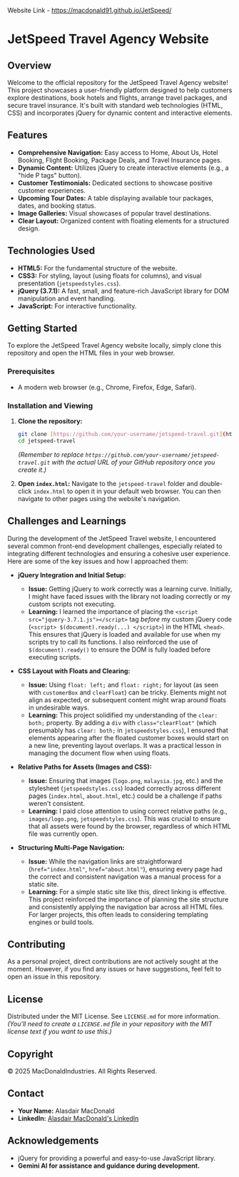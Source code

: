 Website Link - https://macdonald91.github.io/JetSpeed/

# JetSpeed Travel Agency Website

## Overview

Welcome to the official repository for the JetSpeed Travel Agency website! This project showcases a user-friendly platform designed to help customers explore destinations, book hotels and flights, arrange travel packages, and secure travel insurance. It's built with standard web technologies (HTML, CSS) and incorporates jQuery for dynamic content and interactive elements.

## Features

* **Comprehensive Navigation:** Easy access to Home, About Us, Hotel Booking, Flight Booking, Package Deals, and Travel Insurance pages.
* **Dynamic Content:** Utilizes jQuery to create interactive elements (e.g., a "hide P tags" button).
* **Customer Testimonials:** Dedicated sections to showcase positive customer experiences.
* **Upcoming Tour Dates:** A table displaying available tour packages, dates, and booking status.
* **Image Galleries:** Visual showcases of popular travel destinations.
* **Clear Layout:** Organized content with floating elements for a structured design.

## Technologies Used

* **HTML5:** For the fundamental structure of the website.
* **CSS3:** For styling, layout (using floats for columns), and visual presentation (`jetspeedstyles.css`).
* **jQuery (3.7.1):** A fast, small, and feature-rich JavaScript library for DOM manipulation and event handling.
* **JavaScript:** For interactive functionality.

## Getting Started

To explore the JetSpeed Travel Agency website locally, simply clone this repository and open the HTML files in your web browser.

### Prerequisites

* A modern web browser (e.g., Chrome, Firefox, Edge, Safari).

### Installation and Viewing

1.  **Clone the repository:**
    ```bash
    git clone [https://github.com/your-username/jetspeed-travel.git](https://github.com/your-username/jetspeed-travel.git)
    cd jetspeed-travel
    ```
    *(Remember to replace `https://github.com/your-username/jetspeed-travel.git` with the actual URL of your GitHub repository once you create it.)*

2.  **Open `index.html`:**
    Navigate to the `jetspeed-travel` folder and double-click `index.html` to open it in your default web browser. You can then navigate to other pages using the website's navigation.

## Challenges and Learnings

During the development of the JetSpeed Travel website, I encountered several common front-end development challenges, especially related to integrating different technologies and ensuring a cohesive user experience. Here are some of the key issues and how I approached them:

* **jQuery Integration and Initial Setup:**
    * **Issue:** Getting jQuery to work correctly was a learning curve. Initially, I might have faced issues with the library not loading correctly or my custom scripts not executing.
    * **Learning:** I learned the importance of placing the `<script src="jquery-3.7.1.js"></script>` tag *before* my custom jQuery code (`<script> $(document).ready(...) </script>`) in the HTML `<head>`. This ensures that jQuery is loaded and available for use when my scripts try to call its functions. I also reinforced the use of `$(document).ready()` to ensure the DOM is fully loaded before executing scripts.

* **CSS Layout with Floats and Clearing:**
    * **Issue:** Using `float: left;` and `float: right;` for layout (as seen with `customerBox` and `clearFloat`) can be tricky. Elements might not align as expected, or subsequent content might wrap around floats in undesirable ways.
    * **Learning:** This project solidified my understanding of the `clear: both;` property. By adding a `div` with `class="clearFloat"` (which presumably has `clear: both;` in `jetspeedstyles.css`), I ensured that elements appearing after the floated customer boxes would start on a new line, preventing layout overlaps. It was a practical lesson in managing the document flow when using floats.

* **Relative Paths for Assets (Images and CSS):**
    * **Issue:** Ensuring that images (`logo.png`, `malaysia.jpg`, etc.) and the stylesheet (`jetspeedstyles.css`) loaded correctly across different pages (`index.html`, `about.html`, etc.) could be a challenge if paths weren't consistent.
    * **Learning:** I paid close attention to using correct relative paths (e.g., `images/logo.png`, `jetspeedstyles.css`). This was crucial to ensure that all assets were found by the browser, regardless of which HTML file was currently open.

* **Structuring Multi-Page Navigation:**
    * **Issue:** While the navigation links are straightforward (`href="index.html"`, `href="about.html"`), ensuring every page had the correct and consistent navigation was a manual process for a static site.
    * **Learning:** For a simple static site like this, direct linking is effective. This project reinforced the importance of planning the site structure and consistently applying the navigation bar across all HTML files. For larger projects, this often leads to considering templating engines or build tools.

## Contributing

As a personal project, direct contributions are not actively sought at the moment. However, if you find any issues or have suggestions, feel felt to open an issue in this repository.

## License

Distributed under the MIT License. See `LICENSE.md` for more information. *(You'll need to create a `LICENSE.md` file in your repository with the MIT license text if you want to use this.)*

## Copyright

© 2025 MacDonaldIndustries. All Rights Reserved.

## Contact

* **Your Name:** Alasdair MacDonald
* **LinkedIn:** [Alasdair MacDonald's LinkedIn](http://www.linkedin.com/in/alasdair-macdonald-60b178326)

## Acknowledgements

* jQuery for providing a powerful and easy-to-use JavaScript library.
* **Gemini AI for assistance and guidance during development.**
